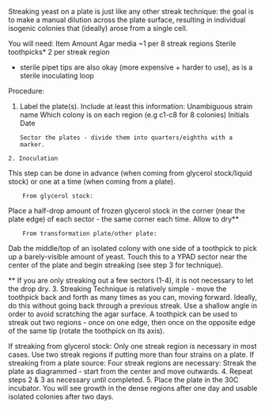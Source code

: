 Streaking yeast on a plate is just like any other streak technique: the goal is to make a manual dilution across the plate surface, resulting in individual isogenic colonies that (ideally) arose from a single cell.

You will need:
Item
Amount
Agar media
~1 per 8 streak regions
Sterile toothpicks*
2 per streak region

* sterile pipet tips are also okay (more expensive + harder to use), as is a sterile inoculating loop

Procedure:
  1. Label the plate(s). Include at least this information:
		Unambiguous strain name
		Which colony is on each region (e.g c1-c8 for 8 colonies)
		Initials
		Date

	     Sector the plates - divide them into quarters/eighths with a marker.
	2. Inoculation
This step can be done in advance (when coming from glycerol stock/liquid stock) or one at a time (when coming from a plate).

		From glycerol stock:
Place a half-drop amount of frozen glycerol stock in the corner (near the plate edge) of each sector - the same corner each time. Allow to dry**

		From transformation plate/other plate:
Dab the middle/top of an isolated colony with one side of a toothpick to pick up a barely-visible amount of yeast. Touch this to a YPAD sector near the center of the plate and begin streaking (see step 3 for technique).

** If you are only streaking out a few sectors (1-4), it is not necessary to let the drop dry.
	3. Streaking
Technique is relatively simple - move the toothpick back and forth as many times as you can, moving forward. Ideally, do this without going back through a previous streak. Use a shallow angle in order to avoid scratching the agar surface. A toothpick can be used to streak out two regions - once on one edge, then once on the opposite edge of the same tip (rotate the toothpick on its axis).

If streaking from glycerol stock:
Only one streak region is necessary in most cases. Use two streak regions if putting more than four strains on a plate.
If streaking from a plate source:
	Four streak regions are necessary:
	Streak the plate as diagrammed - start from the center and move outwards.
	4. Repeat steps 2 & 3 as necessary until completed.
	5. Place the plate in the 30C incubator. You will see growth in the dense regions after one day and usable isolated colonies after two days.

